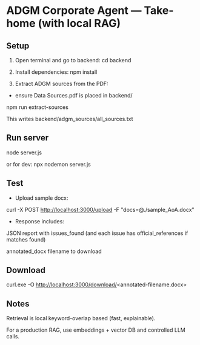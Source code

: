 # ADGM Corporate Agent — Take-home (with local RAG)

## Setup

1. Open terminal and go to backend:
cd backend

2. Install dependencies:
npm install

3. Extract ADGM sources from the PDF:

- ensure Data Sources.pdf is placed in backend/

npm run extract-sources

This writes backend/adgm_sources/all_sources.txt

## Run server

node server.js

or for dev:
npx nodemon server.js

## Test

- Upload sample docx:

curl -X POST <http://localhost:3000/upload> -F "docs=@./sample_AoA.docx"

- Response includes:

JSON report with issues_found (and each issue has official_references if matches found)

annotated_docx filename to download

## Download

curl.exe -O <http://localhost:3000/download/><annotated-filename.docx>

## Notes

Retrieval is local keyword-overlap based (fast, explainable).

For a production RAG, use embeddings + vector DB and controlled LLM calls.
